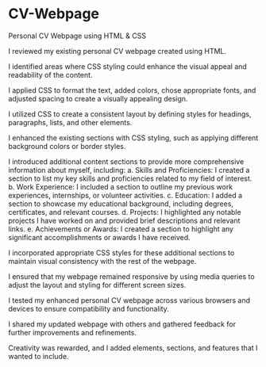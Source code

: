 # CV-Webpage
Personal CV Webpage using HTML &amp; CSS


I reviewed my existing personal CV webpage created using HTML.

I identified areas where CSS styling could enhance the visual appeal and readability of the content.

I applied CSS to format the text, added colors, chose appropriate fonts, and adjusted spacing to create a visually appealing design.

I utilized CSS to create a consistent layout by defining styles for headings, paragraphs, lists, and other elements.

I enhanced the existing sections with CSS styling, such as applying different background colors or border styles.

I introduced additional content sections to provide more comprehensive information about myself, including:
a. Skills and Proficiencies: I created a section to list my key skills and proficiencies related to my field of interest.
b. Work Experience: I included a section to outline my previous work experiences, internships, or volunteer activities.
c. Education: I added a section to showcase my educational background, including degrees, certificates, and relevant courses.
d. Projects: I highlighted any notable projects I have worked on and provided brief descriptions and relevant links.
e. Achievements or Awards: I created a section to highlight any significant accomplishments or awards I have received.

I incorporated appropriate CSS styles for these additional sections to maintain visual consistency with the rest of the webpage.

I ensured that my webpage remained responsive by using media queries to adjust the layout and styling for different screen sizes.

I tested my enhanced personal CV webpage across various browsers and devices to ensure compatibility and functionality.

I shared my updated webpage with others and gathered feedback for further improvements and refinements.

Creativity was rewarded, and I added elements, sections, and features that I wanted to include.

